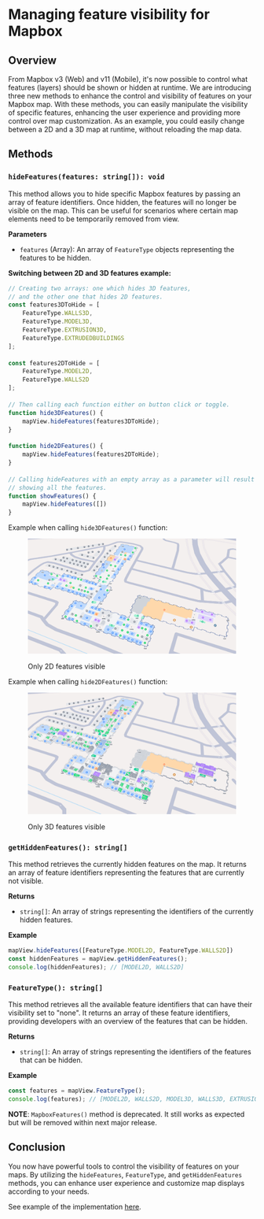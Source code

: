 # Managing feature visibility for Mapbox

## Overview

From Mapbox v3 (Web) and v11 (Mobile), it's now possible to control what features (layers) should be shown or hidden at runtime. We are introducing three new methods to enhance the control and visibility of features on your Mapbox map. With these methods, you can easily manipulate the visibility of specific features, enhancing the user experience and providing more control over map customization. As an example, you could easily change between a 2D and a 3D map at runtime, without reloading the map data.

## Methods

### `hideFeatures(features: string[]): void`

This method allows you to hide specific Mapbox features by passing an array of feature identifiers. Once hidden, the features will no longer be visible on the map. This can be useful for scenarios where certain map elements need to be temporarily removed from view.

**Parameters**

* `features` (Array): An array of `FeatureType` objects representing the features to be hidden.

**Switching between 2D and 3D features example:**

```javascript
// Creating two arrays: one which hides 3D features,
// and the other one that hides 2D features.
const features3DToHide = [
    FeatureType.WALLS3D, 
    FeatureType.MODEL3D, 
    FeatureType.EXTRUSION3D,
    FeatureType.EXTRUDEDBUILDINGS
];

const features2DToHide = [
    FeatureType.MODEL2D,
    FeatureType.WALLS2D
];

// Then calling each function either on button click or toggle.
function hide3DFeatures() {
    mapView.hideFeatures(features3DToHide);
}

function hide2DFeatures() {
    mapView.hideFeatures(features2DToHide);
}

// Calling hideFeatures with an empty array as a parameter will result in
// showing all the features.
function showFeatures() {
    mapView.hideFeatures([])
}
```

Example when calling `hide3DFeatures()` function:

<figure><img src="../../../.gitbook/assets/Screenshot 2024-06-05 at 12.48.32.png" alt=""><figcaption><p>Only 2D features visible</p></figcaption></figure>

Example when calling `hide2DFeatures()` function:

<figure><img src="../../../.gitbook/assets/Screenshot 2024-06-05 at 12.52.32.png" alt=""><figcaption><p>Only 3D features visible</p></figcaption></figure>

### `getHiddenFeatures(): string[]`

This method retrieves the currently hidden features on the map. It returns an array of feature identifiers representing the features that are currently not visible.

**Returns**

* `string[]`: An array of strings representing the identifiers of the currently hidden features.

**Example**

```javascript
mapView.hideFeatures([FeatureType.MODEL2D, FeatureType.WALLS2D])
const hiddenFeatures = mapView.getHiddenFeatures();
console.log(hiddenFeatures); // [MODEL2D, WALLS2D]
```

### `FeatureType(): string[]`

This method retrieves all the available feature identifiers that can have their visibility set to "none". It returns an array of these feature identifiers, providing developers with an overview of the features that can be hidden.

**Returns**

* `string[]`: An array of strings representing the identifiers of the features that can be hidden.

**Example**

```javascript
const features = mapView.FeatureType();
console.log(features); // [MODEL2D, WALLS2D, MODEL3D, WALLS3D, EXTRUSION3D, EXTRUDEDBUILDINGS]
```



**NOTE**: `MapboxFeatures()` method is deprecated. It still works as expected but will be removed within next major release.

## Conclusion

You now have powerful tools to control the visibility of features on your maps. By utilizing the `hideFeatures`, `FeatureType`, and `getHiddenFeatures` methods, you can enhance user experience and customize map displays according to your needs.



See example of the implementation [here](../../../products/fast-track-maptemplate/2d-3d-visibility-switch.md).
